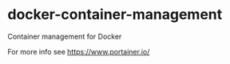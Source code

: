 # docker-container-management
Container management for Docker

For more info see https://www.portainer.io/
